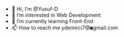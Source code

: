 - 👋 Hi, I’m @Yusuf-D
- 👀 I’m interested in Web Development
- 🌱 I’m currently learning Front-End
- 📫 How to reach me ydemirci7@◙gmail.com

<!---
Yusuf-D/Yusuf-D is a ✨ special ✨ repository because its `README.md` (this file) appears on your GitHub profile.
You can click the Preview link to take a look at your changes.
--->
